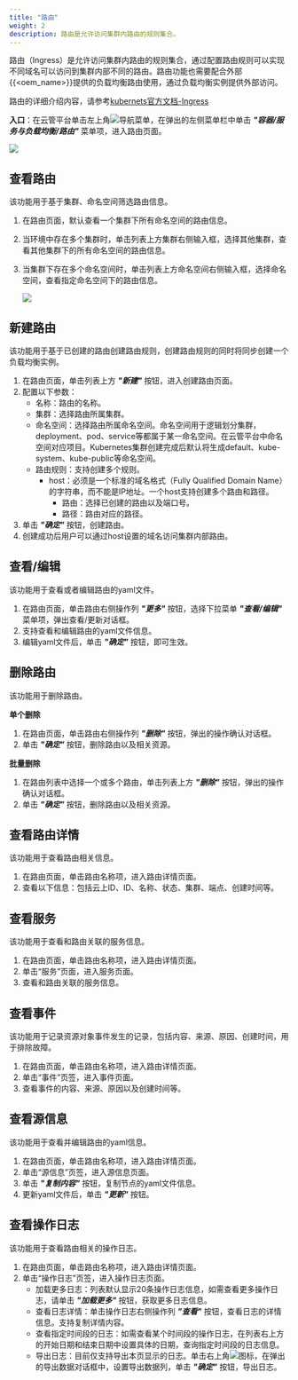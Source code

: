 ```yaml
---
title: "路由"
weight: 2
description: 路由是允许访问集群内路由的规则集合。
---
```


路由（Ingress）是允许访问集群内路由的规则集合，通过配置路由规则可以实现不同域名可以访问到集群内部不同的路由。路由功能也需要配合外部{{<oem_name>}}提供的负载均衡路由使用，通过负载均衡实例提供外部访问。

路由的详细介绍内容，请参考[kubernets官方文档-Ingress](https://kubernetes.io/docs/concepts/services-networking/ingress/)

**入口**：在云管平台单击左上角![](../../../images/intro/nav.png)导航菜单，在弹出的左侧菜单栏中单击 **_"容器/服务与负载均衡/路由"_** 菜单项，进入路由页面。

![](../../../images/docker/ingress1.png)

## 查看路由

该功能用于基于集群、命名空间筛选路由信息。

1. 在路由页面，默认查看一个集群下所有命名空间的路由信息。
2. 当环境中存在多个集群时，单击列表上方集群右侧输入框，选择其他集群，查看其他集群下的所有命名空间的路由信息。
3. 当集群下存在多个命名空间时，单击列表上方命名空间右侧输入框，选择命名空间，查看指定命名空间下的路由信息。

    ![](../../../images/docker/switchcluster&namespace.png)

## 新建路由

该功能用于基于已创建的路由创建路由规则，创建路由规则的同时将同步创建一个负载均衡实例。

1. 在路由页面，单击列表上方 **_"新建"_** 按钮，进入创建路由页面。
2. 配置以下参数：
    - 名称：路由的名称。
    - 集群：选择路由所属集群。
    - 命名空间：选择路由所属命名空间。命名空间用于逻辑划分集群，deployment、pod、service等都属于某一命名空间。在云管平台中命名空间对应项目。Kubernetes集群创建完成后默认将生成default、kube-system、kube-public等命名空间。
    - 路由规则：支持创建多个规则。
        - host：必须是一个标准的域名格式（Fully Qualified Domain Name）的字符串，而不能是IP地址。一个host支持创建多个路由和路径。
            - 路由：选择已创建的路由以及端口号。
            - 路径：路由对应的路径。
3. 单击 **_"确定"_** 按钮，创建路由。
4. 创建成功后用户可以通过host设置的域名访问集群内部路由。

## 查看/编辑

该功能用于查看或者编辑路由的yaml文件。

1. 在路由页面，单击路由右侧操作列 **_"更多"_** 按钮，选择下拉菜单 **_"查看/编辑"_** 菜单项，弹出查看/更新对话框。
2. 支持查看和编辑路由的yaml文件信息。
3. 编辑yaml文件后，单击 **_"确定"_** 按钮，即可生效。

## 删除路由

该功能用于删除路由。

**单个删除**

1. 在路由页面，单击路由右侧操作列 **_"删除"_** 按钮，弹出的操作确认对话框。
2. 单击 **_"确定"_** 按钮，删除路由以及相关资源。

**批量删除**

1. 在路由列表中选择一个或多个路由，单击列表上方 **_"删除"_** 按钮，弹出的操作确认对话框。
2. 单击 **_"确定"_** 按钮，删除路由以及相关资源。

## 查看路由详情

该功能用于查看路由相关信息。

1. 在路由页面，单击路由名称项，进入路由详情页面。
2. 查看以下信息：包括云上ID、ID、名称、状态、集群、端点、创建时间等。

## 查看服务

该功能用于查看和路由关联的服务信息。

1. 在路由页面，单击路由名称项，进入路由详情页面。
2. 单击“服务”页面，进入服务页面。
3. 查看和路由关联的服务信息。

## 查看事件

该功能用于记录资源对象事件发生的记录，包括内容、来源、原因、创建时间，用于排除故障。

1. 在路由页面，单击路由名称项，进入路由详情页面。
2. 单击“事件”页签，进入事件页面。
3. 查看事件的内容、来源、原因以及创建时间等。

## 查看源信息

该功能用于查看并编辑路由的yaml信息。

1. 在路由页面，单击路由名称项，进入路由详情页面。
2. 单击“源信息”页签，进入源信息页面。
3. 单击 **_"复制内容"_** 按钮，复制节点的yaml文件信息。
4. 更新yaml文件后，单击 **_"更新"_** 按钮。

## 查看操作日志

该功能用于查看路由相关的操作日志。

1. 在路由页面，单击路由名称项，进入路由详情页面。
2. 单击“操作日志”页签，进入操作日志页面。
    - 加载更多日志：列表默认显示20条操作日志信息，如需查看更多操作日志，请单击 **_"加载更多"_** 按钮，获取更多日志信息。
    - 查看日志详情：单击操作日志右侧操作列 **_"查看"_** 按钮，查看日志的详情信息。支持复制详情内容。
    - 查看指定时间段的日志：如需查看某个时间段的操作日志，在列表右上方的开始日期和结束日期中设置具体的日期，查询指定时间段的日志信息。
    - 导出日志：目前仅支持导出本页显示的日志。单击右上角![](../../../images/system/download.png)图标，在弹出的导出数据对话框中，设置导出数据列，单击 **_"确定"_** 按钮，导出日志。
